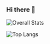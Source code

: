 ### Hi there 👋

<!--
**PrathakGarg/PrathakGarg** is a ✨ _special_ ✨ repository because its `README.md` (this file) appears on your GitHub profile.

Here are some ideas to get you started:

- 🔭 I’m currently working on ...
- 🌱 I’m currently learning ...
- 👯 I’m looking to collaborate on ...
- 🤔 I’m looking for help with ...
- 💬 Ask me about ...
- 📫 How to reach me: ...
- 😄 Pronouns: ...
- ⚡ Fun fact: ...
-->
![Overall Stats](https://github-readme-stats.vercel.app/api?username=marizvi&count_private=true&show_icons=true&hide=contribs)

![Top Langs](https://github-readme-stats.vercel.app/api/top-langs/?username=marizvi&layout=compact&hide=html)
